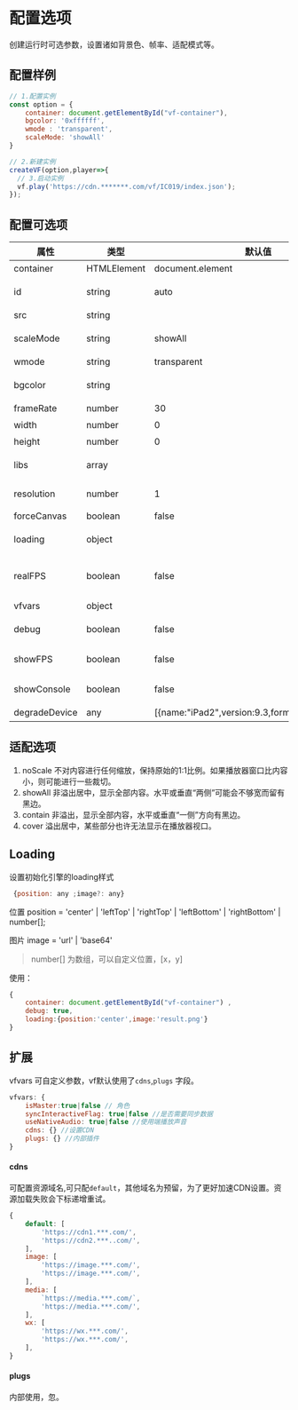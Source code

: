 # 配置选项

创建运行时可选参数，设置诸如背景色、帧率、适配模式等。

## 配置样例

``` js
// 1.配置实例
const option = {
    container: document.getElementById("vf-container"),
    bgcolor: '0xffffff',
    wmode : 'transparent',
    scaleMode: 'showAll'
}

// 2.新建实例
createVF(option,player=>{
  // 3.启动实例
  vf.play('https://cdn.*******.com/vf/IC019/index.json');
});

```

## 配置可选项

| 属性 | 类型 | 默认值 | 描述 |
| ------ | ------ | ------ | ------ |
| container | HTMLElement | document.element | 要包含VF的父级容器 |
| id | string | auto | VF实例的唯一标示，默认会自动生成 |
| src | string |  | 模板的数据或模板路径 |
| scaleMode | string | showAll | showAll ， noScale ， cover ， contain |
| wmode | string | transparent | 显示模式, transparent透明  |
| bgcolor | string |  | 背景色，wmode非transparent时生效 |
| frameRate | number | 30 | 帧率 |
| width | number | 0 | 默认100%撑满容器宽度 |
| height | number | 0 | 默认100%撑满容器高度 |
| libs | array |  | 关联的库，设置后会自动加载相关js文件 |
| resolution | number | 1 | 设置解析度，一般 `window.devicePixelRatio || 1` |
| forceCanvas | boolean | false | 使用canvas渲染 |
| loading | object |  | 设置loading的位置与图片样式，使用见下方 |
| realFPS | boolean | false | 默认使用基于时间的动画，false基于时间，true基于帧 |
| vfvars | object |  | 外部自定义参数。 |
| debug | boolean | false | 调试模式，显示vConsole图标 |
| showFPS | boolean | false | 是否显示FPS，web环境有效 |
| showConsole | boolean | false | 默认打开打开vConsole界面 |
| degradeDevice | any | [{name:"iPad2",version:9.3,format:png,scale:80}] | 开启资源降级处理 |



## 适配选项

1. noScale 不对内容进行任何缩放，保持原始的1:1比例。如果播放器窗口比内容小，则可能进行一些裁切。
1. showAll 非溢出居中，显示全部内容。水平或垂直“两侧”可能会不够宽而留有黑边。
1. contain 非溢出，显示全部内容，水平或垂直“一侧”方向有黑边。
1. cover 溢出居中，某些部分也许无法显示在播放器视口。


## Loading

设置初始化引擎的loading样式

```js
 {position: any ;image?: any}
```
位置 position  = 'center' | 'leftTop' | 'rightTop' | 'leftBottom' | 'rightBottom' | number[];

图片 image = 'url' | 'base64'

> number[] 为数组，可以自定义位置，[x，y]

使用：
```js
{ 
    container: document.getElementById("vf-container") , 
    debug: true,
    loading:{position:'center',image:'result.png'}
}
```

## 扩展

vfvars 可自定义参数，vf默认使用了`cdns`,`plugs` 字段。
```js
vfvars: {
    isMaster:true|false // 角色
    syncInteractiveFlag: true|false //是否需要同步数据
    useNativeAudio: true|false //使用端播放声音
    cdns: {} //设置CDN
    plugs: {} //内部插件
}
```

#### cdns

可配置资源域名,可只配`default`，其他域名为预留，为了更好加速CDN设置。资源加载失败会下标递增重试。

```js
{
    default: [
        'https://cdn1.***.com/',
        'https://cdn2.***..com/',
    ],
    image: [
        'https://image.***.com/',
        'https://image.***.com/',
    ],
    media: [
        `https://media.***.com/`,
        'https://media.***.com/',
    ],
    wx: [
        'https://wx.***.com/',
        'https://wx.***.com/',
    ],
}
```

#### plugs

内部使用，忽。